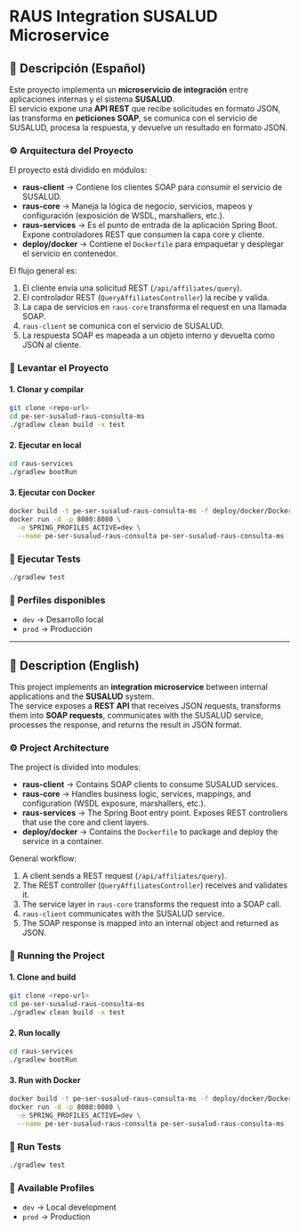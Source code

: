 # RAUS Integration SUSALUD Microservice

## 📌 Descripción (Español)

Este proyecto implementa un **microservicio de integración** entre aplicaciones internas y el sistema **SUSALUD**.  
El servicio expone una **API REST** que recibe solicitudes en formato JSON, las transforma en **peticiones SOAP**, se comunica con el servicio de SUSALUD, procesa la respuesta, y devuelve un resultado en formato JSON.

### ⚙️ Arquitectura del Proyecto

El proyecto está dividido en módulos:

- **raus-client** → Contiene los clientes SOAP para consumir el servicio de SUSALUD.  
- **raus-core** → Maneja la lógica de negocio, servicios, mapeos y configuración (exposición de WSDL, marshallers, etc.).  
- **raus-services** → Es el punto de entrada de la aplicación Spring Boot. Expone controladores REST que consumen la capa core y cliente.  
- **deploy/docker** → Contiene el `Dockerfile` para empaquetar y desplegar el servicio en contenedor.  

El flujo general es:

1. El cliente envía una solicitud REST (`/api/affiliates/query`).  
2. El controlador REST (`QueryAffiliatesController`) la recibe y valida.  
3. La capa de servicios en `raus-core` transforma el request en una llamada SOAP.  
4. `raus-client` se comunica con el servicio de SUSALUD.  
5. La respuesta SOAP es mapeada a un objeto interno y devuelta como JSON al cliente.

### 🚀 Levantar el Proyecto

#### 1. Clonar y compilar
```bash
git clone <repo-url>
cd pe-ser-susalud-raus-consulta-ms
./gradlew clean build -x test
```

#### 2. Ejecutar en local
```bash
cd raus-services
./gradlew bootRun
```

#### 3. Ejecutar con Docker
```bash
docker build -t pe-ser-susalud-raus-consulta-ms -f deploy/docker/Dockerfile .
docker run -d -p 8080:8080 \
  -e SPRING_PROFILES_ACTIVE=dev \
  --name pe-ser-susalud-raus-consulta pe-ser-susalud-raus-consulta-ms
```

### 🧪 Ejecutar Tests
```bash
./gradlew test
```

### 📂 Perfiles disponibles
- `dev` → Desarrollo local  
- `prod` → Producción  

---

## 📌 Description (English)

This project implements an **integration microservice** between internal applications and the **SUSALUD** system.  
The service exposes a **REST API** that receives JSON requests, transforms them into **SOAP requests**, communicates with the SUSALUD service, processes the response, and returns the result in JSON format.

### ⚙️ Project Architecture

The project is divided into modules:

- **raus-client** → Contains SOAP clients to consume SUSALUD services.  
- **raus-core** → Handles business logic, services, mappings, and configuration (WSDL exposure, marshallers, etc.).  
- **raus-services** → The Spring Boot entry point. Exposes REST controllers that use the core and client layers.  
- **deploy/docker** → Contains the `Dockerfile` to package and deploy the service in a container.  

General workflow:

1. A client sends a REST request (`/api/affiliates/query`).  
2. The REST controller (`QueryAffiliatesController`) receives and validates it.  
3. The service layer in `raus-core` transforms the request into a SOAP call.  
4. `raus-client` communicates with the SUSALUD service.  
5. The SOAP response is mapped into an internal object and returned as JSON.  

### 🚀 Running the Project

#### 1. Clone and build
```bash
git clone <repo-url>
cd pe-ser-susalud-raus-consulta-ms
./gradlew clean build -x test
```

#### 2. Run locally
```bash
cd raus-services
./gradlew bootRun
```

#### 3. Run with Docker
```bash
docker build -t pe-ser-susalud-raus-consulta-ms -f deploy/docker/Dockerfile .
docker run -d -p 8080:8080 \
  -e SPRING_PROFILES_ACTIVE=dev \
  --name pe-ser-susalud-raus-consulta pe-ser-susalud-raus-consulta-ms
```

### 🧪 Run Tests
```bash
./gradlew test
```

### 📂 Available Profiles
- `dev` → Local development  
- `prod` → Production  
